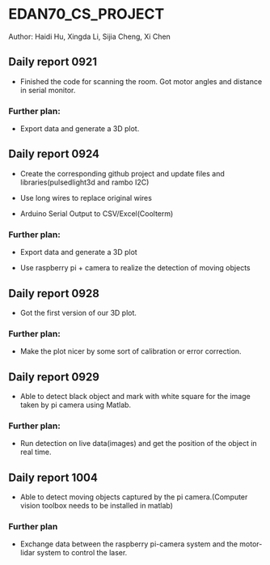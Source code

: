 # EDAN70_CS_PROJECT
Author: Haidi Hu, Xingda Li, Sijia Cheng, Xi Chen


## Daily report 0921

  
  - Finished the code for scanning the room. Got motor angles and distance in serial monitor.

  ### Further plan:

  - Export data and generate a 3D plot.



## Daily report 0924

  
  - Create the corresponding github project and update files and libraries(pulsedlight3d and rambo I2C)


  - Use long wires to replace original wires


  - Arduino Serial Output to CSV/Excel(Coolterm)

  ### Further plan:

  - Export data and generate a 3D plot

  - Use raspberry pi + camera to realize the detection of moving objects
  

## Daily report 0928

  - Got the first version of our 3D plot.

  ### Further plan:

  - Make the plot nicer by some sort of calibration or error correction.


## Daily report 0929

  - Able to detect black object and mark with white square for the image taken by pi camera using Matlab.

  ### Further plan:

  - Run detection on live data(images) and get the position of the object in real time.
  
## Daily report 1004

  - Able to detect moving objects captured by the pi camera.(Computer vision toolbox needs to be installed in matlab)
  
  ### Further plan
  
  - Exchange data between the raspberry pi-camera system and the motor-lidar system to control the laser.
  
  



